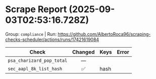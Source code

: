 # Scrape Report (2025-09-03T02:53:16.728Z)

Group: `compliance`  |  Run: https://github.com/AlbertoRoca96/scraping-checks-scheduler/actions/runs/17421619084

| Check | Changed | Keys | Error |
|---|:---:|:--|:--|
| `psa_charizard_pop_total` | — |  |  |
| `sec_aapl_8k_list_hash` | ✅ | hash |  |
